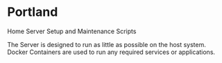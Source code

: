# Portland
Home Server Setup and Maintenance Scripts

The Server is designed to run as little as possible on the host system.
Docker Containers are used to run any required services or applications.
